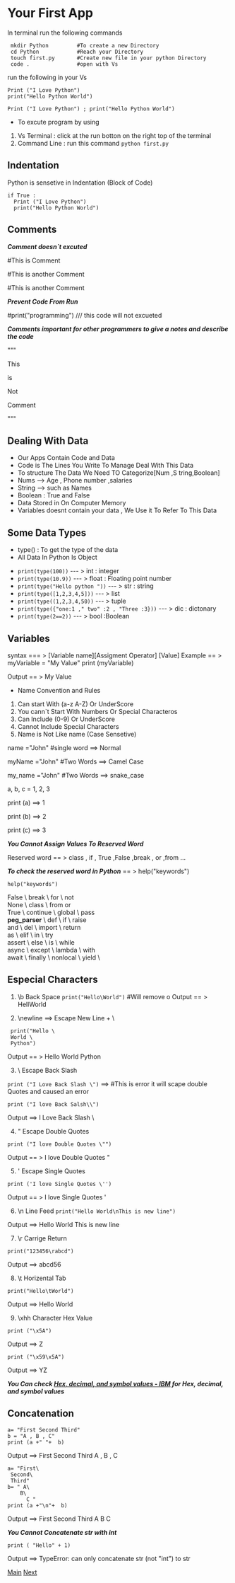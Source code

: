 # Your First App

In terminal run the following commands
```
 mkdir Python         #To create a new Directory 
 cd Python            #Reach your Directory
 touch first.py       #Create new file in your python Directory 
 code .               #open with Vs 
```
run the following in your Vs
```
Print ("I Love Python")
print("Hello Python World")

Print ("I Love Python") ; print("Hello Python World")
```  

* To excute program by using
1. Vs Terminal : click at the run botton on the right top of the terminal
2. Command Line : run this command `python first.py`

##  Indentation 
Python is sensetive in  Indentation (Block of Code)
   ```
  if True :
     Print ("I Love Python")
     print("Hello Python World")
   ```


## Comments
***Comment doesn`t excuted*** 

#This is Comment

#This is another Comment

#This is another Comment

***Prevent Code From Run*** 

#print("programming")  /// this code will not excueted

***Comments important for other programmers to give a notes and describe the code*** 

 """

 This

 is

 Not

 Comment

 """



## Dealing With Data 

* Our Apps Contain Code and Data
* Code is The Lines You Write To Manage Deal With This Data
* To structure The Data We Need TO Categorize[Num ,S tring,Boolean]
* Nums --> Age , Phone number ,salaries
* String --> such as Names
* Boolean : True and False 
* Data Stored in On Computer Memory
* Variables doesnt contain your data , We Use it To Refer To This Data

## Some Data Types
* type() : To get the type of the data
* All Data In Python Is Object
- `print(type(100))` --- >  int : integer 
- `print(type(10.9))` --- >   float : Floating point number
- `print(type("Hello python "))` --- >   str : string 
- `print(type([1,2,3,4,5]))` --- >   list
- `print(type((1,2,3,4,50))` --- >   tuple
- `print(type({"one:1 ," two" :2 , "Three :3}))` --- >   dic : dictonary
- `print(type(2==2))` --- >   bool :Boolean

## Variables

syntax === > [Variable name][Assigment Operator] [Value]
Example == > myVariable = "My Value"
             print (myVariable) 

Output == > My Value

* Name Convention and Rules
1. Can start With (a-z A-Z) Or UnderScore
2. You cann`t Start With Numbers Or Special Characteros
3. Can Include (0-9) Or UnderScore
4. Cannot Include Special Characters
5. Name is Not Like name (Case Sensetive)  


name ="John"      #single word ==> Normal

myName ="John"    #Two Words ==> Camel Case

my_name ="John"   #Two Words ==> snake_case

a, b, c = 1, 2, 3 

print (a) ==> 1

print (b) ==> 2

print (c) ==> 3

***You Cannot Assign Values To Reserved Word***

Reserved word == > class , if , True ,False ,break , or ,from ...

***To check the reserved word in Python*** == > help("keywords") 


`help("keywords")`

False         \      break  \             for      \           not  \
None        \        class      \         from                or  \
True        \        continue  \          global     \         pass  \
__peg_parser__   \    def       \          if          \        raise  \
and             \    del       \          import        \      return  \
as              \    elif      \          in            \      try  \
assert          \    else      \          is          \        while  \
async           \    except    \          lambda      \        with  \
await           \    finally   \          nonlocal    \        yield  \



 ## Especial Characters

 1. \b Back Space 
 `print("Hello\World")`    #Will remove o
 Output == > HellWorld

 2.  \newline ==> Escape New Line + \
 ```
  print("Hello \
  World \
  Python")
 ``` 
 Output == > Hello World Python 

 3. \\ Escape Back Slash 

 `print ("I Love Back Slash \")` ==> #This is error it will scape double Quotes and caused an error

 `print ("I love Back Salsh\\")`

 Output ==> I Love Back Slash \

 4. \" Escape Double Quotes

 `print ("I love Double Quotes \"")`

 Output == > I love Double Quotes "

 5. \' Escape Single Quotes

`print ('I love Single Quotes \'')`

 Output == > I love Single Quotes ' 

 6. \n Line Feed
 `print("Hello World\nThis is new line")`

 Output ==>   Hello World
              This is new line

 7. \r Carrige Return 

 `print("123456\rabcd")`

 Output ==> abcd56

 8. \t Horizental Tab 

 `print("Hello\tWorld")`

 Output ==> Hello   World

 9. \xhh Character Hex Value

 `print ("\x5A")`

 Output ==> Z

 `print ("\x59\x5A")`

 Output ==> YZ

 ***You Can check [Hex, decimal, and symbol values - IBM](https://www.ibm.com/docs/en/ste/10.0.0?topic=maps-hex-decimal-symbol-values) for Hex, decimal, and symbol values***


## Concatenation 
```
a= "First Second Third"
b = "A , B , C"
print (a +" "+  b)
```

Output ==>  First Second Third A , B , C
```
a= "First\
 Second\
 Third"
b= " A\
    B\
      C " 
print (a +"\n"+  b)
```

Output ==>
First Second Third
 A    B      C

 ***You Cannot Concatenate str with int***

 `print ( "Hello" + 1)` 

 Output ==> TypeError: can only concatenate str (not "int") to str
     



[Main](./README.md)
[Next](./strings1.md)










 














